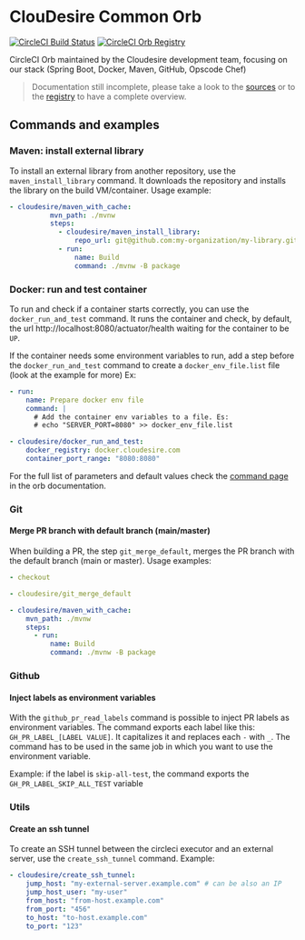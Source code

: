 
# ClouDesire Common Orb

[![CircleCI Build Status](https://circleci.com/gh/ClouDesire/circleci-orbs.svg?style=shield "CircleCI Build Status")](https://circleci.com/gh/ClouDesire/circleci-orbs) [![CircleCI Orb Registry](https://img.shields.io/badge/orb-cloudesire%2Fcommon-informational)](https://circleci.com/orbs/registry/orb/cloudesire/common)

CircleCI Orb maintained by the Cloudesire development team, focusing on our stack (Spring Boot, Docker, Maven, GitHub, Opscode Chef)

> Documentation still incomplete, please take a look to the [sources](/src) or to the [registry](https://circleci.com/developer/orbs/orb/cloudesire/common) to have a complete overview.

## Commands and examples

### Maven: install external library

To install an external library from another repository, use the `maven_install_library` command. It downloads the repository and installs the library on the build VM/container.
Usage example:

```yaml
- cloudesire/maven_with_cache:
          mvn_path: ./mvnw
          steps:
            - cloudesire/maven_install_library:
                repo_url: git@github.com:my-organization/my-library.git
            - run:
                name: Build
                command: ./mvnw -B package
```


### Docker: run and test container

To run and check if a container starts correctly, you can use the `docker_run_and_test` command. It runs the container and check, by default, the url http://localhost:8080/actuator/health waiting for the container to be `UP`.

If the container needs some environment variables to run, add a step before the `docker_run_and_test` command to create a `docker_env_file.list` file (look at the example for more)
Ex:

```yaml
- run:
    name: Prepare docker env file
    command: |
      # Add the container env variables to a file. Es:
      # echo "SERVER_PORT=8080" >> docker_env_file.list

- cloudesire/docker_run_and_test:
    docker_registry: docker.cloudesire.com
    container_port_range: "8080:8080"

```

For the full list of parameters and default values check the [command page](https://circleci.com/developer/orbs/orb/cloudesire/common#commands-docker_run_and_test) in the orb documentation.


### Git
#### Merge PR branch with default branch (main/master)

When building a PR, the step `git_merge_default`, merges the PR branch with the default branch (main or master).
Usage examples:

```yaml
- checkout

- cloudesire/git_merge_default

- cloudesire/maven_with_cache:
    mvn_path: ./mvnw
    steps:
      - run:
          name: Build
          command: ./mvnw -B package
```

### Github
#### Inject labels as environment variables

With the `github_pr_read_labels` command is possible to inject PR labels as environment variables. The command exports each label like this:
`GH_PR_LABEL_[LABEL VALUE]`. It capitalizes it and replaces each `-` with `_`. The command has to be used in the same job in which you want to use the environment variable.

Example: if the label is `skip-all-test`, the command exports the `GH_PR_LABEL_SKIP_ALL_TEST` variable


### Utils
#### Create an ssh tunnel

To create an SSH tunnel between the circleci executor and an external server, use the `create_ssh_tunnel` command. Example:

```yaml
- cloudesire/create_ssh_tunnel:
    jump_host: "my-external-server.example.com" # can be also an IP
    jump_host_user: "my-user"
    from_host: "from-host.example.com"
    from_port: "456"
    to_host: "to-host.example.com"
    to_port: "123"
```
